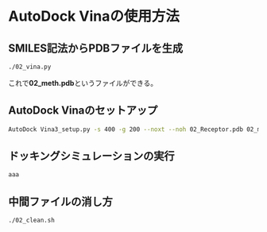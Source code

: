# AutoDock Vinaの使用方法

## SMILES記法からPDBファイルを生成
```bash
./02_vina.py
```
これで**02_meth.pdb**というファイルができる。

## AutoDock Vinaのセットアップ
```bash
AutoDock Vina3_setup.py -s 400 -g 200 --noxt --noh 02_Receptor.pdb 02_meth.pdb
```

## ドッキングシミュレーションの実行
```bash
aaa
```

## 中間ファイルの消し方
```bash
./02_clean.sh
```